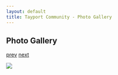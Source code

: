 ```yaml
---
layout: default
title: Tayport Community - Photo Gallery
---
```

## Photo Gallery

[prev](http://tayport.org.uk/photo/217) [next](http://tayport.org.uk/photo/219)

![ ](http://tayport.org.uk/media/218.jpg " ")

